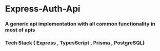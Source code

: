 # Express-Auth-Api

### A generic api implementation with all common functionality in most of apis

### Tech Stack ( Express , TypesScript , Prisma , PostgreSQL)
